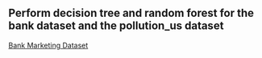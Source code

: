 ## Perform decision tree and random forest for the bank dataset and the pollution_us dataset 

[Bank Marketing Dataset](https://archive.ics.uci.edu/ml/datasets/Bank+Marketing)
